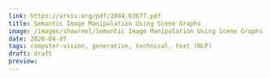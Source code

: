 ```yaml
---
link: https://arxiv.org/pdf/2004.03677.pdf
title: Semantic Image Manipulation Using Scene Graphs
image: /images/showreel/Semantic Image Manipulation Using Scene Graphs.jpg
date: 2020-04-07
tags: computer-vision, generative, technical, text (NLP)
draft: draft
preview:
---
```



